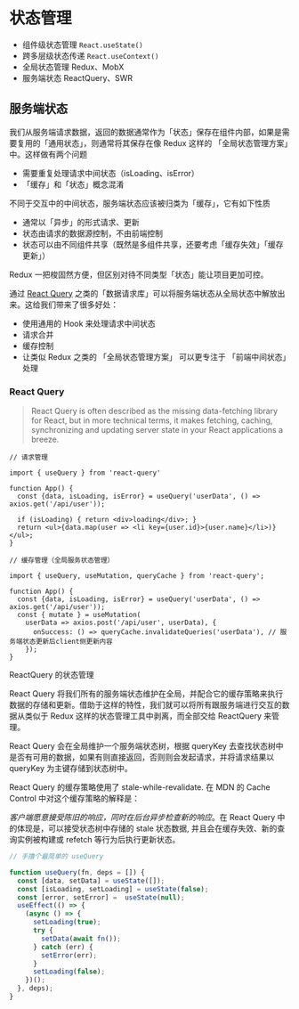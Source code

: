 # 状态管理

* 组件级状态管理 `React.useState()`
* 跨多层级状态传递 `React.useContext()`
* 全局状态管理 Redux、MobX
* 服务端状态 ReactQuery、SWR




## 服务端状态

我们从服务端请求数据，返回的数据通常作为「状态」保存在组件内部，如果是需要复用的「通用状态」，则通常将其保存在像 Redux 这样的 「全局状态管理方案」中。这样做有两个问题

* 需要重复处理请求中间状态（isLoading、isError）
* 「缓存」和「状态」概念混淆

不同于交互中的中间状态，服务端状态应该被归类为「缓存」，它有如下性质

* 通常以「异步」的形式请求、更新
* 状态由请求的数据源控制，不由前端控制
* 状态可以由不同组件共享（既然是多组件共享，还要考虑「缓存失效」「缓存更新」）

Redux 一把梭固然方便，但区别对待不同类型「状态」能让项目更加可控。

通过 [React Query](https://github.com/tannerlinsley/react-query) 之类的「数据请求库」可以将服务端状态从全局状态中解放出来。这给我们带来了很多好处：

* 使用通用的 Hook 来处理请求中间状态
* 请求合并
* 缓存控制
* 让类似 Redux 之类的 「全局状态管理方案」 可以更专注于 「前端中间状态」处理


### React Query

> React Query is often described as the missing data-fetching library for React, but in more technical terms, it makes fetching, caching, synchronizing and updating server state in your React applications a breeze.

```tsx
// 请求管理

import { useQuery } from 'react-query'

function App() {
  const {data, isLoading, isError} = useQuery('userData', () => axios.get('/api/user'));

  if (isLoading) { return <div>loading</div>; }
  return <ul>{data.map(user => <li key={user.id}>{user.name}</li>)}</ul>;
}
```

```tsx
// 缓存管理（全局服务状态管理）

import { useQuery, useMutation, queryCache } from 'react-query';

function App() {
  const {data, isLoading, isError} = useQuery('userData', () => axios.get('/api/user'));
  const { mutate } = useMutation(
    userData => axios.post('/api/user', userData), {
      onSuccess: () => queryCache.invalidateQueries('userData'), // 服务端状态更新后client侧更新内容
    });
}
```

ReactQuery 的状态管理

React Query 将我们所有的服务端状态维护在全局，并配合它的缓存策略来执行数据的存储和更新。借助于这样的特性，我们就可以将所有跟服务端进行交互的数据从类似于 Redux 这样的状态管理工具中剥离，而全部交给 ReactQuery 来管理。

React Query 会在全局维护一个服务端状态树，根据 queryKey 去查找状态树中是否有可用的数据，如果有则直接返回，否则则会发起请求，并将请求结果以 queryKey 为主键存储到状态树中。

React Query 的缓存策略使用了 stale-while-revalidate. 在 MDN 的 Cache Control 中对这个缓存策略的解释是：

*客户端愿意接受陈旧的响应，同时在后台异步检查新的响应*。在 React Query 中的体现是，可以接受状态树中存储的 stale 状态数据, 并且会在缓存失效、新的查询实例被构建或 refetch 等行为后执行更新状态。

```js
// 手撸个最简单的 useQuery

function useQuery(fn, deps = []) {
  const [data, setData] = useState([]);
  const [isLoading, setLoading] = useState(false);
  const [error, setError] =  useState(null);
  useEffect(() => {
    (async () => {
      setLoading(true);
      try {
        setData(await fn());
      } catch (err) {
        setError(err);
      }
      setLoading(false);
    })();
  }, deps);
}
```







